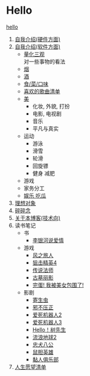 # Hello  
[hello](/hello.md)
1. [自我介绍(硬件方面)](/blog/profile_hardware.md)
2. [自我介绍(软件方面)](/blog/profile_software.md)  
    - [量化三观](/blog/view/view.md)  
    对一些事物的看法
    - [烟](/blog/view/cigar.md)
    - [酒](/blog/view/alcohol.md)
    - [食/菜/口味](/blog/view/food.md)
    - [喜欢的歌曲清单](/blog/view/songs.md)
    - [美](/blog/view/aesthetics.md)
      * 化妆, 外貌, 打扮
      * 电影, 电视剧
      * 音乐
      * 平凡与真实
    - 运动
      * 游泳
      * 滑雪
      * 轮滑
      * 回旋镖
      * 健身 减肥
    - 游戏
    - 家务分工
    - [娱乐 吃瓜](/blog/view/entertainment.md)
3. [理想对象](/blog/my_dream.md)
4. [碎碎念](/blog/twitter.md)
5. [关于本博客(技术向)](/blog/about.md)
6. 读书笔记
   - 书
        - [李银河说爱情](/blog/readingNotes/book/LiYinheTalksAboutLove.md)
   - 游戏
        - [风之旅人](/blog/readingNotes/game/Journey.md)
        - [狙击精英4](/blog/readingNotes/game/SniperElite4.md)
        - [传说法师](/blog/readingNotes/game/WizardOfLegend.md)
        - [古墓丽影](/blog/readingNotes/game/TombRaider.md)
        - [完蛋! 我被美女包围了!](/blog/readingNotes/game/LoveIsAllAround.md)
   - 影剧
        - [寄生虫](/blog/readingNotes/movie/Parasite.md)
        - [邪不压正](/blog/readingNotes/movie/HiddenMan.md)
        - [爱死机器人2](/blog/readingNotes/movie/LoveDeathAndRobotsSeason2.md)
        - [爱死机器人3](/blog/readingNotes/movie/LoveDeathAndRobotsSeason3.md)
        - [Hello！树先生](/blog/readingNotes/movie/MrTree.md)
        - [流浪地球2](/blog/readingNotes/movie/TheWanderingEarthⅡ.md)
        - [忠犬八公](/blog/readingNotes/movie/Hachiko.md)
        - [鼠胆英雄](/blog/readingNotes/movie/CowardHero.md)
        - [黏人俱乐部](/blog/readingNotes/movie/StickyClub.md)
8. [人生愿望清单](/blog/bucketList.md)
